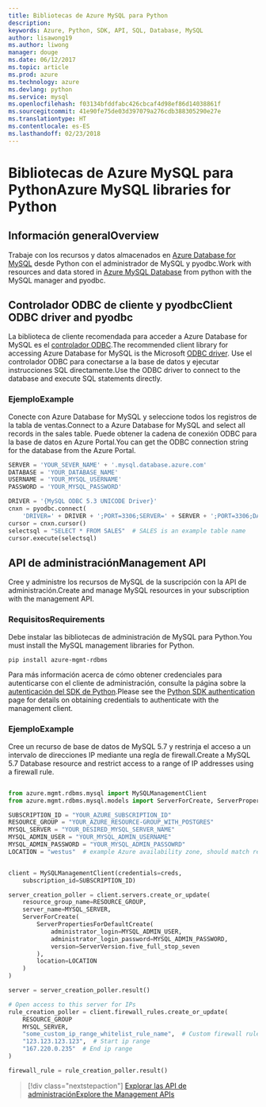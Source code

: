 ```yaml
---
title: Bibliotecas de Azure MySQL para Python
description: 
keywords: Azure, Python, SDK, API, SQL, Database, MySQL
author: lisawong19
ms.author: liwong
manager: douge
ms.date: 06/12/2017
ms.topic: article
ms.prod: azure
ms.technology: azure
ms.devlang: python
ms.service: mysql
ms.openlocfilehash: f03134bfddfabc426cbcaf4d98ef86d14038861f
ms.sourcegitcommit: 41e90fe75de03d397079a276cdb388305290e27e
ms.translationtype: HT
ms.contentlocale: es-ES
ms.lasthandoff: 02/23/2018
---
```

# <a name="azure-mysql-libraries-for-python"></a><span data-ttu-id="01596-103">Bibliotecas de Azure MySQL para Python</span><span class="sxs-lookup"><span data-stu-id="01596-103">Azure MySQL libraries for Python</span></span> 

## <a name="overview"></a><span data-ttu-id="01596-104">Información general</span><span class="sxs-lookup"><span data-stu-id="01596-104">Overview</span></span>

<span data-ttu-id="01596-105">Trabaje con los recursos y datos almacenados en [Azure Database for MySQL](/azure/mysql/overview) desde Python con el administrador de MySQL y pyodbc.</span><span class="sxs-lookup"><span data-stu-id="01596-105">Work with resources and data stored in [Azure MySQL Database](/azure/mysql/overview) from python with the MySQL manager and pyodbc.</span></span>

## <a name="client-odbc-driver-and-pyodbc"></a><span data-ttu-id="01596-106">Controlador ODBC de cliente y pyodbc</span><span class="sxs-lookup"><span data-stu-id="01596-106">Client ODBC driver and pyodbc</span></span>

<span data-ttu-id="01596-107">La biblioteca de cliente recomendada para acceder a Azure Database for MySQL es el [controlador ODBC](/azure/sql-database/sql-database-connect-query-python#install-the-python-and-database-communication-libraries).</span><span class="sxs-lookup"><span data-stu-id="01596-107">The recommended client library for accessing Azure Database for MySQL is the Microsoft [ODBC driver](/azure/sql-database/sql-database-connect-query-python#install-the-python-and-database-communication-libraries).</span></span> <span data-ttu-id="01596-108">Use el controlador ODBC para conectarse a la base de datos y ejecutar instrucciones SQL directamente.</span><span class="sxs-lookup"><span data-stu-id="01596-108">Use the ODBC driver to connect to the database and execute SQL statements directly.</span></span>

### <a name="example"></a><span data-ttu-id="01596-109">Ejemplo</span><span class="sxs-lookup"><span data-stu-id="01596-109">Example</span></span>

<span data-ttu-id="01596-110">Conecte con Azure Database for MySQL y seleccione todos los registros de la tabla de ventas.</span><span class="sxs-lookup"><span data-stu-id="01596-110">Connect to a Azure Database for MySQL and select all records in the sales table.</span></span> <span data-ttu-id="01596-111">Puede obtener la cadena de conexión ODBC para la base de datos en Azure Portal.</span><span class="sxs-lookup"><span data-stu-id="01596-111">You can get the ODBC connection string for the database from the Azure Portal.</span></span>

```python
SERVER = 'YOUR_SEVER_NAME' + '.mysql.database.azure.com'
DATABASE = 'YOUR_DATABASE_NAME'
USERNAME = 'YOUR_MYSQL_USERNAME'
PASSWORD = 'YOUR_MYSQL_PASSWORD'

DRIVER = '{MySQL ODBC 5.3 UNICODE Driver}'
cnxn = pyodbc.connect(
    'DRIVER=' + DRIVER + ';PORT=3306;SERVER=' + SERVER + ';PORT=3306;DATABASE=' + DATABASE + ';UID=' + USERNAME + ';PWD=' + PASSWORD)
cursor = cnxn.cursor()
selectsql = "SELECT * FROM SALES"  # SALES is an example table name
cursor.execute(selectsql)
```

## <a name="management-api"></a><span data-ttu-id="01596-112">API de administración</span><span class="sxs-lookup"><span data-stu-id="01596-112">Management API</span></span>

<span data-ttu-id="01596-113">Cree y administre los recursos de MySQL de la suscripción con la API de administración.</span><span class="sxs-lookup"><span data-stu-id="01596-113">Create and manage MySQL resources in your subscription with the management API.</span></span>

### <a name="requirements"></a><span data-ttu-id="01596-114">Requisitos</span><span class="sxs-lookup"><span data-stu-id="01596-114">Requirements</span></span>
<span data-ttu-id="01596-115">Debe instalar las bibliotecas de administración de MySQL para Python.</span><span class="sxs-lookup"><span data-stu-id="01596-115">You must install the MySQL management libraries for Python.</span></span>
```bash
pip install azure-mgmt-rdbms
```

<span data-ttu-id="01596-116">Para más información acerca de cómo obtener credenciales para autenticarse con el cliente de administración, consulte la página sobre la [autenticación del SDK de Python](https://docs.microsoft.com/python/azure/python-sdk-azure-authenticate).</span><span class="sxs-lookup"><span data-stu-id="01596-116">Please see the [Python SDK authentication](https://docs.microsoft.com/python/azure/python-sdk-azure-authenticate) page for details on obtaining credentials to authenticate with the management client.</span></span>

### <a name="example"></a><span data-ttu-id="01596-117">Ejemplo</span><span class="sxs-lookup"><span data-stu-id="01596-117">Example</span></span>

<span data-ttu-id="01596-118">Cree un recurso de base de datos de MySQL 5.7 y restrinja el acceso a un intervalo de direcciones IP mediante una regla de firewall.</span><span class="sxs-lookup"><span data-stu-id="01596-118">Create a MySQL 5.7 Database resource and restrict access to a range of IP addresses using a firewall rule.</span></span>

```python

from azure.mgmt.rdbms.mysql import MySQLManagementClient
from azure.mgmt.rdbms.mysql.models import ServerForCreate, ServerPropertiesForDefaultCreate, ServerVersion

SUBSCRIPTION_ID = "YOUR_AZURE_SUBSCRIPTION_ID"
RESOURCE_GROUP = "YOUR_AZURE_RESOURCE-GROUP_WITH_POSTGRES"
MYSQL_SERVER = "YOUR_DESIRED_MYSQL_SERVER_NAME"
MYSQL_ADMIN_USER = "YOUR_MYSQL_ADMIN_USERNAME"
MYSQL_ADMIN_PASSWORD = "YOUR_MYSQL_ADMIN_PASSOWRD"
LOCATION = "westus"  # example Azure availability zone, should match resource group


client = MySQLManagementClient(credentials=creds,
    subscription_id=SUBSCRIPTION_ID)

server_creation_poller = client.servers.create_or_update(
    resource_group_name=RESOURCE_GROUP,
    server_name=MYSQL_SERVER,
    ServerForCreate(
        ServerPropertiesForDefaultCreate(
            administrator_login=MYSQL_ADMIN_USER,
            administrator_login_password=MYSQL_ADMIN_PASSWORD,
            version=ServerVersion.five_full_stop_seven
        ),
        location=LOCATION
    )
)

server = server_creation_poller.result()

# Open access to this server for IPs
rule_creation_poller = client.firewall_rules.create_or_update(
    RESOURCE_GROUP
    MYSQL_SERVER,
    "some_custom_ip_range_whitelist_rule_name",  # Custom firewall rule name
    "123.123.123.123",  # Start ip range
    "167.220.0.235"  # End ip range
)

firewall_rule = rule_creation_poller.result()
```

> [!div class="nextstepaction"]
> [<span data-ttu-id="01596-119">Explorar las API de administración</span><span class="sxs-lookup"><span data-stu-id="01596-119">Explore the Management APIs</span></span>](/python/api/overview/azure/mysql/management)